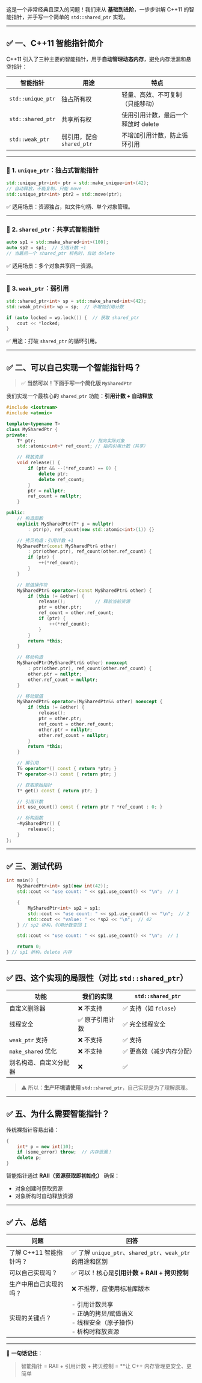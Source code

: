 这是一个非常经典且深入的问题！我们来从 **基础到进阶**，一步步讲解 C++11 的智能指针，并手写一个简单的 `std::shared_ptr` 实现。

---

## ✅ 一、C++11 智能指针简介

C++11 引入了三种主要的智能指针，用于**自动管理动态内存**，避免内存泄漏和悬空指针：

| 智能指针          | 用途                      | 特点                                |
| ----------------- | ------------------------- | ----------------------------------- |
| `std::unique_ptr` | 独占所有权                | 轻量、高效、不可复制（只能移动）    |
| `std::shared_ptr` | 共享所有权                | 使用引用计数，最后一个释放时 delete |
| `std::weak_ptr`   | 弱引用，配合 `shared_ptr` | 不增加引用计数，防止循环引用        |

---

### 🔹 1. `unique_ptr`：独占式智能指针

```cpp
std::unique_ptr<int> ptr = std::make_unique<int>(42);
// 自动释放，不能复制，只能 move
std::unique_ptr<int> ptr2 = std::move(ptr);
```

✅ 适用场景：资源独占，如文件句柄、单个对象管理。

---

### 🔹 2. `shared_ptr`：共享式智能指针

```cpp
auto sp1 = std::make_shared<int>(100);
auto sp2 = sp1;  // 引用计数 +1
// 当最后一个 shared_ptr 析构时，自动 delete
```

✅ 适用场景：多个对象共享同一资源。

---

### 🔹 3. `weak_ptr`：弱引用

```cpp
std::shared_ptr<int> sp = std::make_shared<int>(42);
std::weak_ptr<int> wp = sp;  // 不增加引用计数

if (auto locked = wp.lock()) {  // 获取 shared_ptr
    cout << *locked;
}
```

✅ 用途：打破 `shared_ptr` 的循环引用。

---

## ✅ 二、可以自己实现一个智能指针吗？  
> ✅ **当然可以！下面手写一个简化版 `MySharedPtr`**

我们实现一个最核心的 `shared_ptr` 功能：**引用计数 + 自动释放**

```cpp
#include <iostream>
#include <atomic>

template<typename T>
class MySharedPtr {
private:
    T* ptr;                    // 指向实际对象
    std::atomic<int>* ref_count; // 指向引用计数（共享）

    // 释放资源
    void release() {
        if (ptr && --(*ref_count) == 0) {
            delete ptr;
            delete ref_count;
        }
        ptr = nullptr;
        ref_count = nullptr;
    }

public:
    // 构造函数
    explicit MySharedPtr(T* p = nullptr)
        : ptr(p), ref_count(new std::atomic<int>(1)) {}

    // 拷贝构造：引用计数 +1
    MySharedPtr(const MySharedPtr& other) 
        : ptr(other.ptr), ref_count(other.ref_count) {
        if (ptr) {
            ++(*ref_count);
        }
    }

    // 赋值操作符
    MySharedPtr& operator=(const MySharedPtr& other) {
        if (this != &other) {
            release();           // 释放当前资源
            ptr = other.ptr;
            ref_count = other.ref_count;
            if (ptr) {
                ++(*ref_count);
            }
        }
        return *this;
    }

    // 移动构造
    MySharedPtr(MySharedPtr&& other) noexcept
        : ptr(other.ptr), ref_count(other.ref_count) {
        other.ptr = nullptr;
        other.ref_count = nullptr;
    }

    // 移动赋值
    MySharedPtr& operator=(MySharedPtr&& other) noexcept {
        if (this != &other) {
            release();
            ptr = other.ptr;
            ref_count = other.ref_count;
            other.ptr = nullptr;
            other.ref_count = nullptr;
        }
        return *this;
    }

    // 解引用
    T& operator*() const { return *ptr; }
    T* operator->() const { return ptr; }

    // 获取原始指针
    T* get() const { return ptr; }

    // 引用计数
    int use_count() const { return ptr ? *ref_count : 0; }

    // 析构函数
    ~MySharedPtr() {
        release();
    }
};
```

---

## ✅ 三、测试代码

```cpp
int main() {
    MySharedPtr<int> sp1(new int(42));
    std::cout << "use count: " << sp1.use_count() << "\n";  // 1

    {
        MySharedPtr<int> sp2 = sp1;
        std::cout << "use count: " << sp1.use_count() << "\n";  // 2
        std::cout << "value: " << *sp2 << "\n";  // 42
    } // sp2 析构，引用计数变回 1

    std::cout << "use count: " << sp1.use_count() << "\n";  // 1

    return 0;
} // sp1 析构，delete 内存
```

---

## ✅ 四、这个实现的局限性（对比 `std::shared_ptr`）

| 功能                   | 我们的实现     | `std::shared_ptr`        |
| ---------------------- | -------------- | ------------------------ |
| 自定义删除器           | ❌ 不支持       | ✅ 支持（如 `fclose`）    |
| 线程安全               | ✅ 原子引用计数 | ✅ 完全线程安全           |
| `weak_ptr` 支持        | ❌ 不支持       | ✅ 支持                   |
| `make_shared` 优化     | ❌ 不支持       | ✅ 更高效（减少内存分配） |
| 别名构造、自定义分配器 | ❌              | ✅                        |

> ⚠️ 所以：**生产环境请使用 `std::shared_ptr`**，自己实现是为了理解原理。

---

## ✅ 五、为什么需要智能指针？

传统裸指针容易出错：

```cpp
{
    int* p = new int(10);
    if (some_error) throw;  // 内存泄漏！
    delete p;
}
```

智能指针通过 **RAII（资源获取即初始化）** 确保：
- 对象创建时获取资源
- 对象析构时自动释放资源

---

## ✅ 六、总结

| 问题                    | 回答                                                         |
| ----------------------- | ------------------------------------------------------------ |
| 了解 C++11 智能指针吗？ | ✅ 了解 `unique_ptr`、`shared_ptr`、`weak_ptr` 的用途和区别   |
| 可以自己实现吗？        | ✅ 可以！核心是**引用计数 + RAII + 拷贝控制**                 |
| 生产中用自己实现的吗？  | ❌ 不推荐，应使用标准库版本                                   |
| 实现的关键点？          | - 引用计数共享<br>- 正确的拷贝/赋值语义<br>- 线程安全（原子操作）<br>- 析构时释放资源 |

---

🎯 **一句话记住**：  
> 智能指针 = RAII + 引用计数 + 拷贝控制 = **让 C++ 内存管理更安全、更简单
